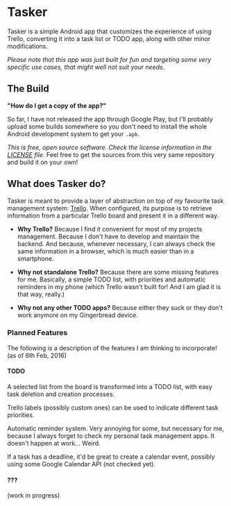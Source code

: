 # Tasker

Tasker is a simple Android app that customizes the experience of using Trello, converting it into a 
task list or TODO app, along with other minor modifications.

*Please note that this app was just built for fun and targeting some very specific use cases, that
 might well not suit your needs.*

## The Build

**"How do I get a copy of the app?"**

So far, I have not released the app through Google Play, but I'll probably upload some builds 
somewhere so you don't need to install the whole Android development system to get your `.apk`.

*This is free, open source software. Check the license information in the [LICENSE](./LICENSE) 
file.* Feel free to get the sources from this very same repository and build it on your own!

## What does Tasker do?

Tasker is meant to provide a layer of abstraction on top of my favourite task management system:
[Trello](https://trello.com). When configured, its purpose is to retrieve information from a 
particular Trello board and present it in a different way.

* **Why Trello?** Because I find it convenient for most of my projects management. Because I 
don't have to develop and maintain the backend. And because, whenever necessary, I can always 
check the same information in a browser, which is much easier than in a smartphone.

* **Why not standalone Trello?** Because there are some missing features for me. Basically, a 
simple TODO list, with priorities and automatic reminders in my phone (which Trello wasn't built 
for! And I am glad it is that way, really.)

* **Why not any other TODO apps?** Because either they suck or they don't work anymore on my 
Gingerbread device.

### Planned Features

The following is a description of the features I am thinking to incorporate! (as of 6th Feb, 2016)

#### TODO

A selected list from the board is transformed into a TODO list, with easy task deletion and 
creation processes.

Trello labels (possibly custom ones) can be used to indicate different task priorities.

Automatic reminder system. Very annoying for some, but necessary for me, because I always forget 
to check my personal task management apps. It doesn't happen at work... Weird. 

If a task has a deadline, it'd be great to create a calendar event, possibly using some Google 
Calendar API (not checked yet).

#### ???

(work in progress)